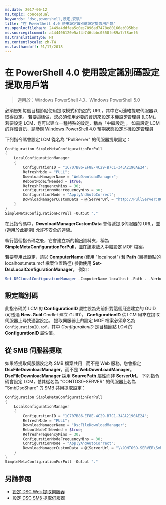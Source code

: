 ```yaml
---
ms.date: 2017-06-12
ms.topic: conceptual
keywords: "dsc,powershell,設定,安裝"
title: "在 PowerShell 4.0 使用設定識別碼設定提取用戶端"
ms.openlocfilehash: 2449a4ddfea5c0ee7096ad7478e80166eb095bbe
ms.sourcegitcommit: a444406120e5af4e746cbbc0558fe89a7e78aef6
ms.translationtype: HT
ms.contentlocale: zh-TW
ms.lasthandoff: 01/17/2018
---
```

# <a name="setting-up-a-pull-client-using-configuration-id-in-powershell-40"></a>在 PowerShell 4.0 使用設定識別碼設定提取用戶端

>適用於：Windows PowerShell 4.0、Windows PowerShell 5.0

必須告知每個目標節點使用提取模式和指定的 URL，其中它可連絡提取伺服器以取得設定。 若要這樣做，您必須使用必要的資訊來設定本機設定管理員 (LCM)。 若要設定 LCM，您可以建立一種特殊的設定，稱為「中繼設定」。 如需設定 LCM 的詳細資訊，請參閱 [Windows PowerShell 4.0 預期狀態設定本機設定管理員](metaConfig4.md)

下列指令碼會設定 LCM 從名為 "PullServer" 的伺服器提取設定：

```powershell
Configuration SimpleMetaConfigurationForPull 
{ 
    LocalConfigurationManager 
    { 
        ConfigurationID = "1C707B86-EF8E-4C29-B7C1-34DA2190AE24";
        RefreshMode = "PULL";
        DownloadManagerName = "WebDownloadManager";
        RebootNodeIfNeeded = $true;
        RefreshFrequencyMins = 30;
        ConfigurationModeFrequencyMins = 30; 
        ConfigurationMode = "ApplyAndAutoCorrect";
        DownloadManagerCustomData = @{ServerUrl = "http://PullServer:8080/PSDSCPullServer/PSDSCPullServer.svc"; AllowUnsecureConnection = “TRUE”}
    } 
} 
SimpleMetaConfigurationForPull -Output "."
```

在此指令碼中，**DownloadManagerCustomData** 會傳遞提取伺服器的 URL，並 (適用於此範例) 允許不安全的連線。 

執行這個指令碼之後，它會建立新的輸出資料夾，稱為 **SimpleMetaConfigurationForPull**，並在該處放入中繼設定 MOF 檔案。

若要套用此設定，請以 **ComputerName** (使用 "localhost") 和 **Path** (目標節點的 localhost.meta.mof 檔案位置路徑) 參數使用 **Set-DscLocalConfigurationManager**。 例如： 
```powershell
Set-DSCLocalConfigurationManager –ComputerName localhost –Path . –Verbose.
```

## <a name="configuration-id"></a>設定識別碼
此指令碼將 LCM 的 **ConfigurationID** 屬性設為先前針對這個用途建立的 GUID (可透過 **New-Guid** Cmdlet 建立 GUID)。 **ConfigurationID** 供 LCM 用來在提取伺服器上尋找適當設定。 提取伺服器上的設定 MOF 檔案必須命名為 `ConfigurationID.mof`，其中 *ConfigurationID* 是目標節點 LCM 的 **ConfigurationID** 屬性值。

## <a name="pulling-from-an-smb-server"></a>從 SMB 伺服器提取

如果將提取伺服器設定為 SMB 檔案共用，而不是 Web 服務，您會指定 **DscFileDownloadManager**，而不是 **WebDownLoadManager**。
**DscFileDownloadManager** 採用 **SourcePath** 屬性而非 **ServerUrl**。 下列指令碼會設定 LCM，使其從名為 "CONTOSO-SERVER" 的伺服器上名為 "SmbDscShare" 的 SMB 共用提取設定：

```powershell
Configuration SimpleMetaConfigurationForPull 
{ 
    LocalConfigurationManager 
    { 
        ConfigurationID = "1C707B86-EF8E-4C29-B7C1-34DA2190AE24";
        RefreshMode = "PULL";
        DownloadManagerName = "DscFileDownloadManager";
        RebootNodeIfNeeded = $true;
        RefreshFrequencyMins = 30;
        ConfigurationModeFrequencyMins = 30; 
        ConfigurationMode = "ApplyAndAutoCorrect";
        DownloadManagerCustomData = @{ServerUrl = "\\CONTOSO-SERVER\SmbDscShare"}
    } 
} 
SimpleMetaConfigurationForPull -Output "."
```

## <a name="see-also"></a>另請參閱

- [設定 DSC Web 提取伺服器](pullServer.md)
- [設定 DSC SMB 提取伺服器](pullServerSMB.md)


